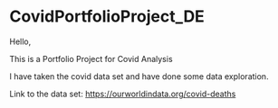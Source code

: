 # CovidPortfolioProject_DE

Hello,

This is a Portfolio Project for Covid Analysis

I have taken the covid data set and have done some data exploration.

Link to the data set: https://ourworldindata.org/covid-deaths
